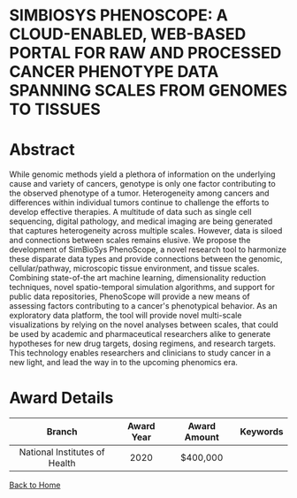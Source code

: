 
SIMBIOSYS PHENOSCOPE: A CLOUD-ENABLED, WEB-BASED PORTAL FOR RAW AND PROCESSED CANCER PHENOTYPE DATA SPANNING SCALES FROM GENOMES TO TISSUES
===========================================================================================================================================

# Abstract


While genomic methods yield a plethora of information on the underlying cause and variety of cancers, genotype is only one factor contributing to the observed phenotype of a tumor. Heterogeneity among cancers and differences within individual tumors continue to challenge the efforts to develop effective therapies. A multitude of data such as single cell sequencing, digital pathology, and medical imaging are being generated that captures heterogeneity across multiple scales. However, data is siloed and connections between scales remains elusive. We propose the development of SimBioSys PhenoScope, a novel research tool to harmonize these disparate data types and provide connections between the genomic, cellular/pathway, microscopic tissue environment, and tissue scales. Combining state-of-the art machine learning, dimensionality reduction techniques, novel spatio-temporal simulation algorithms, and support for public data repositories, PhenoScope will provide a new means of assessing factors contributing to a cancer's phenotypical behavior. As an exploratory data platform, the tool will provide novel multi-scale visualizations by relying on the novel analyses between scales, that could be used by academic and pharmaceutical researchers alike to generate hypotheses for new drug targets, dosing regimens, and research targets. This technology enables researchers and clinicians to study cancer in a new light, and lead the way in to the upcoming phenomics era.  

# Award Details

|Branch|Award Year|Award Amount|Keywords|
| :---: | :---: | :---: | :---: |
|National Institutes of Health|2020|$400,000||
  
  


[Back to Home](https://github.com/chrischow/dod_sbir_awards/Reports/CC/#913)